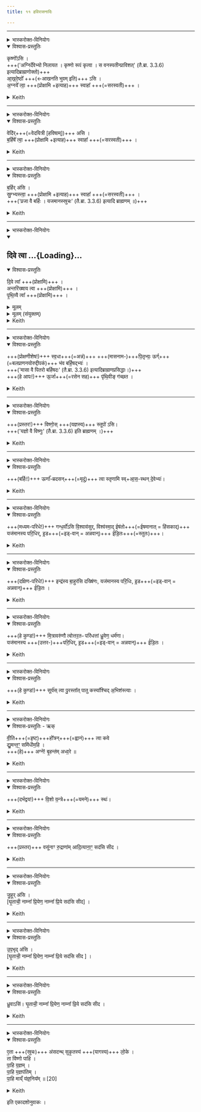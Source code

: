 ```yaml
---
title: ११ हविरासनादिः

---
```

____

<details><summary>भास्करोक्त-विनियोगः</summary>

इध्मं प्रोक्षति
</details>

<details open><summary>विश्वास-प्रस्तुतिः</summary>

कृष्णो᳚ऽसि ।   
+++('अग्निर्देवेभ्यो निलायत । कृष्णो रूपं कृत्वा । स वनस्पतीन्प्राविशत्' (तै.ब्रा. 3.3.6) इत्यादिब्राह्मणोक्तो)+++  
आ॒ख॒रे॒ष्ठो᳚ +++(←आखनति भुवम् इति)+++ ऽसि ।  
अ॒ग्नये᳚ त्वा॒ +++(प्रोक्षामि +इत्याह)+++ स्वाहा᳚ +++(=सरस्वती)+++ ।
</details>

<details><summary>Keith</summary>

Thou art a black deer, living in the lair, to Agni thee, hail!
</details>


____

<details><summary>भास्करोक्त-विनियोगः</summary>

वेदिं प्रोक्षति
</details>

<details open><summary>विश्वास-प्रस्तुतिः</summary>

वेदि॑र्+++(=वेदयित्री [हविषाम्])+++ असि ।  
ब॒र्हिषे᳚ त्वा॒ +++(प्रोक्षामि +इत्याह)+++ स्वाहा᳚ +++(=सरस्वती)+++ ।
</details>

<details><summary>Keith</summary>

Thou art the altar, to the strew thee, hail!
</details>


____

<details><summary>भास्करोक्त-विनियोगः</summary>

बर्हिः प्रोक्षति
</details>

<details open><summary>विश्वास-प्रस्तुतिः</summary>

ब॒र्हिर् अ॑सि ।  
स्रु॒ग्भ्यस्त्वा॒ +++(प्रोक्षामि +इत्याह)+++ स्वाहा᳚ +++(=सरस्वती)+++ ।  
+++('प्रजा वै बर्हिः । यजमानस्स्रुचः' (तै.ब्रा. 3.3.6) इत्यादि ब्राह्मणम् ॥)+++
</details>

<details><summary>Keith</summary>

Thou art the strew, to the ladles thee, hail
</details>


____

<details><summary>भास्करोक्त-विनियोगः</summary>

अन्तर्वेद्यूर्ध्वाग्रं बर्हिस्स्थापयित्वा प्रोक्षति
</details>


<div class="js_include" includetitle="false" newlevelforh1="2" unfilled url="/vedAH_yajuH/taittirIyam/saMhitA/yajuH/sarva-prastutiH/1/1/11_havirAsanAdiH/dive_tvA.md">
<details open><summary><h2>दिवे त्वा ...{Loading}...</h2></summary>
<details open=""><summary>विश्वास-प्रस्तुतिः</summary>

दि॒वे त्वा᳚  +++(प्रोक्षामि)+++ ।  
अन्तरि॑ख्षाय त्वा  +++(प्रोक्षामि)+++ ।  
पृ॒थि॒व्यै त्वा᳚ +++(प्रोक्षामि)+++ ।

</details>
<details><summary>मूलम्</summary>

दि॒वे त्वा᳚ ।  
अन्तरि॑ख्षाय त्वा।  
पृ॒थि॒व्यै त्वा᳚।

</details>

<details><summary>मूलम् (संयुक्तम्)</summary>

－ दि॒वे त्वा॒ऽन्तरि॑ख्षाय त्वा पृथि॒व्यै त्वा 
</details>


<details><summary>Keith</summary>

To sky thee, to atmosphere thee, to earth thee!
</details>
</details>
</div>  



____

<details><summary>भास्करोक्त-विनियोगः</summary>

दक्षिणस्याश् श्रोणेर् उत्तरस्याः प्रोक्षणीशेषं निनयति
</details>

<details open><summary>विश्वास-प्रस्तुतिः</summary>

+++(प्रोक्षणीशेष!)+++ स्व॒धा+++(=अन्नं)+++ +++(मासनाम-)+++पि॒तृभ्यः॒ ऊर्ग्+++(=बलप्राणनयोरुद्दीपकं)+++ भ॑व बर्हि॒षद्भ्यः॑ ।  
+++('मासा वै पितरो बर्हिषदः' (तै.ब्रा. 3.3.6) इत्यादिब्राह्मणप्रसिद्धाः।)+++  
+++(हे आपः!)+++ ऊ॒र्जा+++(=रसेन सह)+++ पृ॑थि॒वीङ् ग॑च्छत ।
</details>

<details><summary>Keith</summary>

Be thou refreshment to the fathers, strength to those that sit on the strew.  
With strength go ye to the earth.
</details>


____

<details><summary>भास्करोक्त-विनियोगः</summary>

प्रस्तरं गृह्णाति
</details>

<details open><summary>विश्वास-प्रस्तुतिः</summary>

+++(प्रस्तर!)+++ विष्णो॒स् +++(यज्ञस्य)+++ स्तूपो॑ ऽसि।  
+++('यज्ञो वै विष्णुः' (तै.ब्रा. 3.3.6) इति ब्राह्मणम् ।)+++
</details>

<details><summary>Keith</summary>

Thou art the hair-knot of Visnu.
</details>

____

<details><summary>भास्करोक्त-विनियोगः</summary>

बर्हिस् स्तृणाति
</details>

<details open><summary>विश्वास-प्रस्तुतिः</summary>

+++(बर्हिः!)+++ ऊर्णा᳚-म्रदसन्+++(=मृदुं)+++ त्वा स्तृणामि स्व्+आ॒स॒-स्थन् दे॒वेभ्यः॑।
</details>

<details><summary>Keith</summary>

Soft as wool I strew thee, offering a good seat to the gods.
</details>


____

<details><summary>भास्करोक्त-विनियोगः</summary>

मध्यमं परिधिं पीरदधाति
</details>

<details open><summary>विश्वास-प्रस्तुतिः</summary>

+++(मध्यम-परिधे!)+++ गन्ध॒र्वो॑ऽसि वि॒श्वाव॑सुर्, विश्व॑स्मा॒द् ईष॑तो+++(=ईषमानात् = हिंसकाद्)+++ यज॑मानस्य परि॒धिर्, इ॒ड+++(=इड्-वान् = अन्नवान्)+++ ई॑डि॒तः+++(=स्तुतः)+++। 
</details>

<details><summary>Keith</summary>

Thou art the Gandharva, Viśvavasu (possessing all wealth),  
the fence of the sacrificer from every attacker,  
praised and to be praised.
</details>


____

<details><summary>भास्करोक्त-विनियोगः</summary>

दक्षिणं परिदधाति
</details>

<details open><summary>विश्वास-प्रस्तुतिः</summary>

+++(दक्षिण-परिधे!)+++ इन्द्र॑स्य बा॒हुर॑सि दख्षि॑णः, यज॑मानस्य परि॒धिः, इ॒ड+++(=इड्-वान् = अन्नवान्)+++  ई॑डि॒तः ।  
</details>

<details><summary>Keith</summary>

Thou art the right arm of Indra,  the fence of the sacrificer, praised and to be praised.
</details>

____

<details><summary>भास्करोक्त-विनियोगः</summary>

उत्तरं परिदधाति
</details>

<details open><summary>विश्वास-प्रस्तुतिः</summary>

+++(हे कुण्ड!)+++ मि॒त्रावरु॑णौ त्वोत्तर॒तᳶ परि॑धत्तां ध्रु॒वेण॒ धर्म॑णा।  
यज॑मानस्य +++(उत्तर-)+++परि॒धिर्, इ॒ड+++(=इड्-वान् = अन्नवान्)+++  ई॑डि॒तः ।  
</details>

<details><summary>Keith</summary>

May Mitra and Varuna lay thee around in the north with firm law,  
thou art the fence of the sacrificer, praised and to be praised.
</details>


____

<details><summary>भास्करोक्त-विनियोगः</summary>

सूर्येण पुरस्तात् परिधानकार्यं करोति
</details>

<details open><summary>विश्वास-प्रस्तुतिः</summary>

+++(हे कुण्ड!)+++ सूर्य॑स् त्वा पु॒रस्ता᳚त् पातु कस्या᳚श्चिद् अ॒भिश॑स्त्याः ।
</details>

<details><summary>Keith</summary>

May the sun in the east protect thee from all evil.
</details>

____

<details><summary>भास्करोक्त-विनियोगः</summary>

ऊर्ध्वे समिधाव् आदधाति
</details>

<details open><summary>विश्वास-प्रस्तुतिः - ऋक्</summary>

वी॒ति+++(=इष्ट)+++हो᳚त्रन्+++(=ह्वानं)+++ त्वा कवे  
द्यु॒मन्त॒ꣳ॒ समि॑धीम॒हि ।  
+++(हे)+++ अग्ने॑! बृ॒हन्त॑म् अध्व॒रे ॥
</details>

<details><summary>Keith</summary>

May we kindle thee, O wise one,    
That dost invite to the sacrifice, the radiant one,    
O Agni, thee that art mighty at the sacrifice.
</details>

____

<details><summary>भास्करोक्त-विनियोगः</summary>

बर्हिःप्रस्तरविभागार्थं स्थापिते दर्भद्वयं "विधृती" मादयति
</details>

<details open><summary>विश्वास-प्रस्तुतिः</summary>

+++(दर्भद्वय!)+++ वि॒शो य॒न्त्रे+++(=यमने)+++ स्थः॑।
</details>

<details><summary>Keith</summary>

Ye two are the props of the people.
</details>

____

<details><summary>भास्करोक्त-विनियोगः</summary>

तयोः प्रस्तरं मादयति
</details>

<details open><summary>विश्वास-प्रस्तुतिः</summary>

+++(प्रस्तर)+++ वसू॑नाꣳ रु॒द्राणा॑म् आदि॒त्याना॒ꣳ॒ सद॑सि सीद ।
</details>

<details><summary>Keith</summary>

Sit on the seat of the Vasus, Rudras, Adityas.
</details>

____

<details><summary>भास्करोक्त-विनियोगः</summary>

तत्र जुहूं मादयति
</details>

<details open><summary>विश्वास-प्रस्तुतिः</summary>

जु॒हूर् अ॑सि ।  
[घृ॒ताची॒ नाम्ना᳚ प्रि॒येण॒ नाम्ना᳚ प्रि॒ये सद॑सि सीद] ।
</details>

<details><summary>Keith</summary>

Thou art named juhu
</details>

____

<details><summary>भास्करोक्त-विनियोगः</summary>

उपभृतं सादयति
</details>

<details open><summary>विश्वास-प्रस्तुतिः</summary>

उ॒प॒भृद् अ॑सि ।   
[घृ॒ताची॒ नाम्ना᳚ प्रि॒येण॒ नाम्ना᳚ प्रि॒ये सद॑सि सीद ] ।  
</details>

<details><summary>Keith</summary>

Thou art named upabhrt
</details>

____

<details><summary>भास्करोक्त-विनियोगः</summary>

ध्रुवां सादयति
</details>

<details open><summary>विश्वास-प्रस्तुतिः</summary>

ध्रु॒वाऽसि॑। घृ॒ताची॒ नाम्ना᳚ प्रि॒येण॒ नाम्ना᳚ प्रि॒ये सद॑सि सीद ।
</details>

<details><summary>Keith</summary>

Thou art named dhruva.  
Loving the ghee, sit on thy dear seat with thy dear name.
</details>

____

<details><summary>भास्करोक्त-विनियोगः</summary>

स्रुचो ऽभिमन्त्रयते
</details>

<details open><summary>विश्वास-प्रस्तुतिः</summary>

ए॒ता +++(स्रुचः)+++ अ॑सदन्थ् सुकृ॒तस्य॑ +++(यागस्य)+++ लो॒के ।  
ता वि॑ष्णो पाहि ।  
पा॒हि य॒ज्ञम् ।  
पा॒हि य॒ज्ञप॑तिम् ।  
पा॒हि माय्ँ य॑ज्ञ॒निय᳚म् ॥ [20]
</details>

<details><summary>Keith</summary>

These have sat down in the world of good action.  
Protect them, O Visnu.  
Protect the sacrifice, protect the lord of the sacrifice, protect me that conduct the sacrifice.
</details>


इति एकादशोनुवाकः  ।